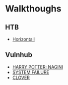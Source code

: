 # Walkthoughs

## HTB
- [Horizontall](./horizontall.md)

## Vulnhub
- [HARRY POTTER: NAGINI](./nagini.md)
- [SYSTEM FAILURE](./system_failure.md)
- [CLOVER](./clover.md)
